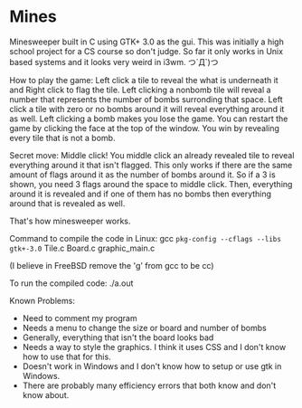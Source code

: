 # Mines
Minesweeper built in C using GTK+ 3.0 as the gui.
This was initially a high school project for a CS course so don't judge.
So far it only works in Unix based systems and it looks very weird in i3wm.
つ´Д`)つ


How to play the game: 
Left click a tile to reveal the what is underneath it and Right click to flag the tile. 
Left clicking a nonbomb tile will reveal a number that represents the number of bombs surronding that space.
Left click a tile with zero or no bombs around it will reveal everything around it as well.
Left clicking a bomb makes you lose the game.
You can restart the game by clicking the face at the top of the window. 
You win by revealing every tile that is not a bomb.

Secret move:
Middle click!
You middle click an already revealed tile to reveal everything around it that isn't flagged.
This only works if there are the same amount of flags around it as the number of bombs around it.
So if a 3 is shown, you need 3 flags around the space to middle click. 
Then, everything around it is revealed and if one of them has no bombs then everything around that is revealed as well.

That's how minesweeper works.


Command to compile the code in Linux: 
  gcc `pkg-config --cflags --libs gtk+-3.0` Tile.c Board.c graphic_main.c

(I believe in FreeBSD remove the 'g' from gcc to be cc)

To run the compiled code:
  ./a.out


Known Problems:
- Need to comment my program
- Needs a menu to change the size or board and number of bombs
- Generally, everything that isn't the board looks bad
- Needs a way to style the graphics. I think it uses CSS and I don't know how to use that for this.
- Doesn't work in Windows and I don't know how to setup or use gtk in Windows.
- There are probably many efficiency errors that both know and don't know about.


